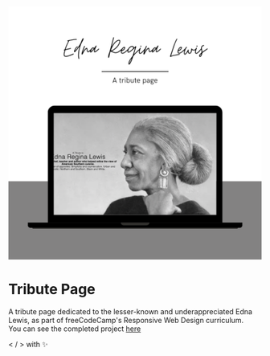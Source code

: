 ![Tribute Page](tribute-page/img/tribute-page-desktop.png)

# Tribute Page

A tribute page dedicated to the lesser-known and underappreciated Edna Lewis, as part of freeCodeCamp's Responsive Web Design curriculum.</br>
You can see the completed project [here](https://zowdk.github.io/responsive-web-design/tribute-page/) </br>

< / > with ✨


